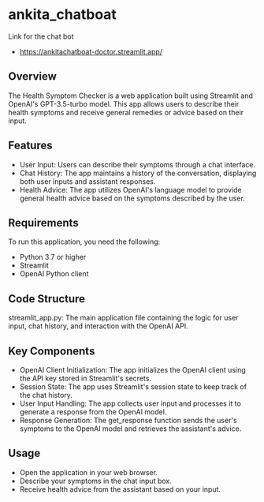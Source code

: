 # ankita_chatboat
Link for the chat bot
* https://ankitachatboat-doctor.streamlit.app/
## Overview
The Health Symptom Checker is a web application built using Streamlit and OpenAI's GPT-3.5-turbo model. This app allows users to describe their health symptoms and receive general remedies or advice based on their input.

## Features
* User Input: Users can describe their symptoms through a chat interface.
* Chat History: The app maintains a history of the conversation, displaying both user inputs and assistant responses.
* Health Advice: The app utilizes OpenAI's language model to provide general health advice based on the symptoms described by the user.
## Requirements
To run this application, you need the following:

* Python 3.7 or higher
* Streamlit
* OpenAI Python client

## Code Structure
streamlit_app.py: The main application file containing the logic for user input, chat history, and interaction with the OpenAI API.
## Key Components
* OpenAI Client Initialization: The app initializes the OpenAI client using the API key stored in Streamlit's secrets.
* Session State: The app uses Streamlit's session state to keep track of the chat history.
* User Input Handling: The app collects user input and processes it to generate a response from the OpenAI model.
* Response Generation: The get_response function sends the user's symptoms to the OpenAI model and retrieves the assistant's advice.
## Usage
* Open the application in your web browser.
* Describe your symptoms in the chat input box.
* Receive health advice from the assistant based on your input.
